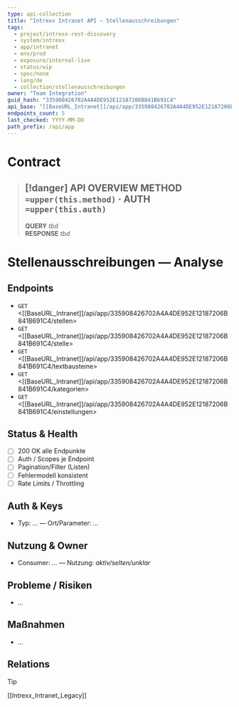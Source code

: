 ```yaml
---
type: api-collection
title: "Intrexx Intranet API — Stellenausschreibungen"
tags:
  - project/intrexx-rest-discovery
  - system/intrexx
  - app/intranet
  - env/prod
  - exposure/internal-live
  - status/wip
  - spec/none
  - lang/de
  - collection/stellenausschreibungen
owner: "Team Integration"
guid_hash: "335908426702A4A4DE952E12187206B841B691C4"
api_base: "[[BaseURL_Intranet]]/api/app/335908426702A4A4DE952E12187206B841B691C4"
endpoints_count: 5
last_checked: YYYY-MM-DD
path_prefix: /api/app
---
```




#  Contract

> [!danger] API OVERVIEW
> **METHOD** `=upper(this.method)` · **AUTH** `=upper(this.auth)`
> ---
> **QUERY** _tbd_  
> **RESPONSE** _tbd_
# Stellenausschreibungen — Analyse

## Endpoints
- `GET` <[[BaseURL_Intranet]]/api/app/335908426702A4A4DE952E12187206B841B691C4/stellen>
- `GET` <[[BaseURL_Intranet]]/api/app/335908426702A4A4DE952E12187206B841B691C4/stelle>
- `GET` <[[BaseURL_Intranet]]/api/app/335908426702A4A4DE952E12187206B841B691C4/textbausteine>
- `GET` <[[BaseURL_Intranet]]/api/app/335908426702A4A4DE952E12187206B841B691C4/kategorien>
- `GET` <[[BaseURL_Intranet]]/api/app/335908426702A4A4DE952E12187206B841B691C4/einstellungen>

## Status & Health
- [ ] 200 OK alle Endpunkte
- [ ] Auth / Scopes je Endpoint
- [ ] Pagination/Filter (Listen)
- [ ] Fehlermodell konsistent
- [ ] Rate Limits / Throttling

## Auth & Keys
- Typ: _…_ — Ort/Parameter: _…_

## Nutzung & Owner
- Consumer: _…_ — Nutzung: _aktiv/selten/unklar_

## Probleme / Risiken
- _…_

## Maßnahmen
- _…_
## Relations
> [!tip]
> [[Intrexx_Intranet_Legacy]]
